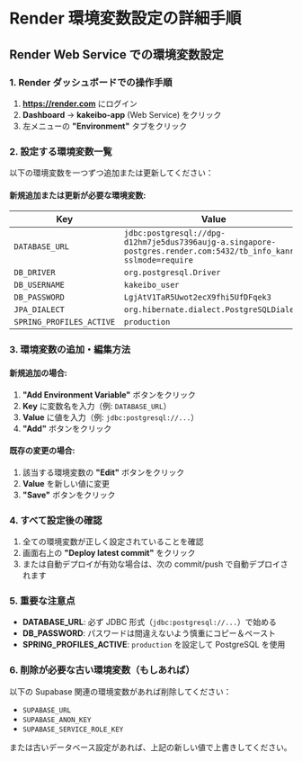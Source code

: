 # Render 環境変数設定の詳細手順

## Render Web Service での環境変数設定

### 1. Render ダッシュボードでの操作手順

1. **https://render.com** にログイン
2. **Dashboard** → **kakeibo-app** (Web Service) をクリック
3. 左メニューの **"Environment"** タブをクリック

### 2. 設定する環境変数一覧

以下の環境変数を一つずつ追加または更新してください：

#### 新規追加または更新が必要な環境変数:

| Key                      | Value                                                                                                           |
| ------------------------ | --------------------------------------------------------------------------------------------------------------- |
| `DATABASE_URL`           | `jdbc:postgresql://dpg-d12hm7je5dus7396aujg-a.singapore-postgres.render.com:5432/tb_info_kanri?sslmode=require` |
| `DB_DRIVER`              | `org.postgresql.Driver`                                                                                         |
| `DB_USERNAME`            | `kakeibo_user`                                                                                                  |
| `DB_PASSWORD`            | `LgjAtV1TaR5Uwot2ecX9fhi5UfDFqek3`                                                                              |
| `JPA_DIALECT`            | `org.hibernate.dialect.PostgreSQLDialect`                                                                       |
| `SPRING_PROFILES_ACTIVE` | `production`                                                                                                    |

### 3. 環境変数の追加・編集方法

#### 新規追加の場合:

1. **"Add Environment Variable"** ボタンをクリック
2. **Key** に変数名を入力（例: `DATABASE_URL`）
3. **Value** に値を入力（例: `jdbc:postgresql://...`）
4. **"Add"** ボタンをクリック

#### 既存の変更の場合:

1. 該当する環境変数の **"Edit"** ボタンをクリック
2. **Value** を新しい値に変更
3. **"Save"** ボタンをクリック

### 4. すべて設定後の確認

1. 全ての環境変数が正しく設定されていることを確認
2. 画面右上の **"Deploy latest commit"** をクリック
3. または自動デプロイが有効な場合は、次の commit/push で自動デプロイされます

### 5. 重要な注意点

- **DATABASE_URL**: 必ず JDBC 形式（`jdbc:postgresql://...`）で始める
- **DB_PASSWORD**: パスワードは間違えないよう慎重にコピー＆ペースト
- **SPRING_PROFILES_ACTIVE**: `production` を設定して PostgreSQL を使用

### 6. 削除が必要な古い環境変数（もしあれば）

以下の Supabase 関連の環境変数があれば削除してください：

- `SUPABASE_URL`
- `SUPABASE_ANON_KEY`
- `SUPABASE_SERVICE_ROLE_KEY`

または古いデータベース設定があれば、上記の新しい値で上書きしてください。
